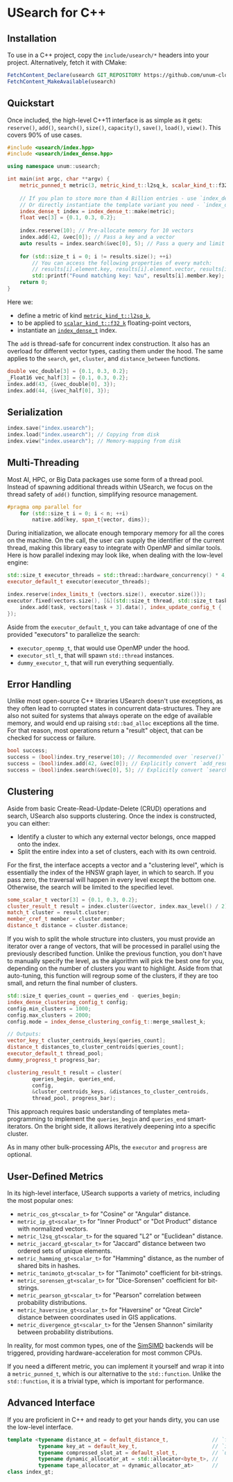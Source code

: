 # USearch for C++

## Installation

To use in a C++ project, copy the `include/usearch/*` headers into your project.
Alternatively, fetch it with CMake:

```cmake
FetchContent_Declare(usearch GIT_REPOSITORY https://github.com/unum-cloud/usearch.git)
FetchContent_MakeAvailable(usearch)
```

## Quickstart

Once included, the high-level C++11 interface is as simple as it gets: `reserve()`, `add()`, `search()`, `size()`, `capacity()`, `save()`, `load()`, `view()`.
This covers 90% of use cases.

```cpp
#include <usearch/index.hpp>
#include <usearch/index_dense.hpp>

using namespace unum::usearch;

int main(int argc, char **argv) {
    metric_punned_t metric(3, metric_kind_t::l2sq_k, scalar_kind_t::f32_k);
    
    // If you plan to store more than 4 Billion entries - use `index_dense_big_t`.
    // Or directly instantiate the template variant you need - `index_dense_gt<vector_key_t, internal_id_t>`.
    index_dense_t index = index_dense_t::make(metric);
    float vec[3] = {0.1, 0.3, 0.2};
    
    index.reserve(10); // Pre-allocate memory for 10 vectors
    index.add(42, &vec[0]); // Pass a key and a vector
    auto results = index.search(&vec[0], 5); // Pass a query and limit number of results
    
    for (std::size_t i = 0; i != results.size(); ++i)
        // You can access the following properties of every match:
        // results[i].element.key, results[i].element.vector, results[i].distance;
        std::printf("Found matching key: %zu", results[i].member.key);
    return 0;
}
```

Here we:

- define a metric of kind [`metric_kind_t::l2sq_k`](https://unum-cloud.github.io/usearch/cpp/reference.html#_CPPv413metric_kind_t),
- to be applied to [`scalar_kind_t::f32_k`](https://unum-cloud.github.io/usearch/cpp/reference.html#_CPPv413scalar_kind_t) floating-point vectors,
- instantiate an [`index_dense_t`](https://unum-cloud.github.io/usearch/cpp/reference.html#_CPPv4I00EN4unum7usearch14index_dense_gtE) index.

The `add` is thread-safe for concurrent index construction.
It also has an overload for different vector types, casting them under the hood.
The same applies to the `search`, `get`, `cluster`, and `distance_between` functions.

```cpp
double vec_double[3] = {0.1, 0.3, 0.2};
_Float16 vec_half[3] = {0.1, 0.3, 0.2};
index.add(43, {&vec_double[0], 3});
index.add(44, {&vec_half[0], 3});
```

## Serialization

```cpp
index.save("index.usearch");
index.load("index.usearch"); // Copying from disk
index.view("index.usearch"); // Memory-mapping from disk
```

## Multi-Threading

Most AI, HPC, or Big Data packages use some form of a thread pool.
Instead of spawning additional threads within USearch, we focus on the thread safety of `add()` function, simplifying resource management.

```cpp
#pragma omp parallel for
    for (std::size_t i = 0; i < n; ++i)
        native.add(key, span_t{vector, dims});
```

During initialization, we allocate enough temporary memory for all the cores on the machine.
On the call, the user can supply the identifier of the current thread, making this library easy to integrate with OpenMP and similar tools.
Here is how parallel indexing may look like, when dealing with the low-level engine:

```cpp
std::size_t executor_threads = std::thread::hardware_concurrency() * 4;
executor_default_t executor(executor_threads);

index.reserve(index_limits_t {vectors.size(), executor.size()});
executor.fixed(vectors.size(), [&](std::size_t thread, std::size_t task) {
    index.add(task, vectors[task + 3].data(), index_update_config_t { .thread = thread });
});
```

Aside from the `executor_default_t`, you can take advantage of one of the provided "executors" to parallelize the search:

- `executor_openmp_t`, that would use OpenMP under the hood.
- `executor_stl_t`, that will spawn `std::thread` instances.
- `dummy_executor_t`, that will run everything sequentially.

## Error Handling

Unlike most open-source C++ libraries USearch doesn't use exceptions, as they often lead to corrupted states in concurrent data-structures.
They are also not suited for systems that always operate on the edge of available memory, and would end up raising `std::bad_alloc` exceptions all the time.
For that reason, most operations return a "result" object, that can be checked for success or failure.

```cpp
bool success;
success = (bool)index.try_reserve(10); // Recommended over `reserve()`
success = (bool)index.add(42, &vec[0]); // Explicitly convert `add_result_t`
success = (bool)index.search(&vec[0], 5); // Explicitly convert `search_result_t`
```

## Clustering

Aside from basic Create-Read-Update-Delete (CRUD) operations and search, USearch also supports clustering.
Once the index is constructed, you can either:

- Identify a cluster to which any external vector belongs, once mapped onto the index.
- Split the entire index into a set of clusters, each with its own centroid.

For the first, the interface accepts a vector and a "clustering level", which is essentially the index of the HNSW graph layer, in which to search.
If you pass zero, the traversal will happen in every level except the bottom one.
Otherwise, the search will be limited to the specified level.

```cpp
some_scalar_t vector[3] = {0.1, 0.3, 0.2};
cluster_result_t result = index.cluster(&vector, index.max_level() / 2);
match_t cluster = result.cluster;
member_cref_t member = cluster.member;
distance_t distance = cluster.distance;
```

If you wish to split the whole structure into clusters, you must provide an iterator over a range of vectors, that will be processed in parallel using the previously described function.
Unlike the previous function, you don't have to manually specify the level, as the algorithm will pick the best one for you, depending on the number of clusters you want to highlight.
Aside from that auto-tuning, this function will regroup some of the clusters, if they are too small, and return the final number of clusters.

```cpp
std::size_t queries_count = queries_end - queries_begin;
index_dense_clustering_config_t config;
config.min_clusters = 1000;
config.max_clusters = 2000;
config.mode = index_dense_clustering_config_t::merge_smallest_k;

// Outputs:
vector_key_t cluster_centroids_keys[queries_count];
distance_t distances_to_cluster_centroids[queries_count];
executor_default_t thread_pool;
dummy_progress_t progress_bar;

clustering_result_t result = cluster(
        queries_begin, queries_end,
        config,
        &cluster_centroids_keys, &distances_to_cluster_centroids,
        thread_pool, progress_bar);
```

This approach requires basic understanding of templates meta-programming to implement the `queries_begin` and `queries_end` smart-iterators.
On the bright side, it allows iteratively deepening into a specific cluster.

As in many other bulk-processing APIs, the `executor` and `progress` are optional.

## User-Defined Metrics

In its high-level interface, USearch supports a variety of metrics, including the most popular ones:

- `metric_cos_gt<scalar_t>` for "Cosine" or "Angular" distance.
- `metric_ip_gt<scalar_t>` for "Inner Product" or "Dot Product" distance with normalized vectors.
- `metric_l2sq_gt<scalar_t>` for the squared "L2" or "Euclidean" distance.
- `metric_jaccard_gt<scalar_t>` for "Jaccard" distance between two ordered sets of unique elements.
- `metric_hamming_gt<scalar_t>` for "Hamming" distance, as the number of shared bits in hashes.
- `metric_tanimoto_gt<scalar_t>` for "Tanimoto" coefficient for bit-strings.
- `metric_sorensen_gt<scalar_t>` for "Dice-Sorensen" coefficient for bit-strings.
- `metric_pearson_gt<scalar_t>` for "Pearson" correlation between probability distributions.
- `metric_haversine_gt<scalar_t>` for "Haversine" or "Great Circle" distance between coordinates used in GIS applications.
- `metric_divergence_gt<scalar_t>` for the "Jensen Shannon" similarity between probability distributions.

In reality, for most common types, one of the [SimSIMD](https://github.com/ashvardanian/SimSIMD) backends will be triggered, providing hardware-acceleration for most common CPUs.

If you need a different metric, you can implement it yourself and wrap it into a `metric_punned_t`, which is our alternative to the `std::function`.
Unlike the `std::function`, it is a trivial type, which is important for performance.

## Advanced Interface

If you are proficient in C++ and ready to get your hands dirty, you can use the low-level interface.

```cpp
template <typename distance_at = default_distance_t,              // `float`
          typename key_at = default_key_t,                        // `int64_t`, `uuid_t`
          typename compressed_slot_at = default_slot_t,           // `uint32_t`, `uint40_t`
          typename dynamic_allocator_at = std::allocator<byte_t>, //
          typename tape_allocator_at = dynamic_allocator_at>      //
class index_gt;
```
